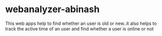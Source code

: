 # webanalyzer-abinash
This web apps help to find whether an user is old or new..it also helps to track the active time of an user and find whether a user is online or not
